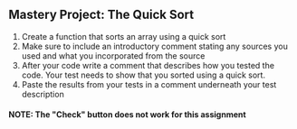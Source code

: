 <h2>Mastery Project: The Quick Sort</h2>

1. Create a function that sorts an array using a quick sort
2. Make sure to include an introductory comment stating any sources you used and what you incorporated from the source
3. After your code write a comment that describes how you tested the code.  Your test needs to show that you sorted using a quick sort.
4. Paste the results from your tests in a comment underneath your test description
<h4>NOTE: The "Check" button does not work for this assignment





